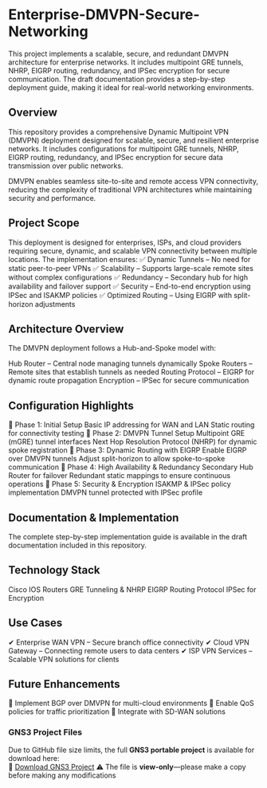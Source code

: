 # Enterprise-DMVPN-Secure-Networking
This project implements a scalable, secure, and redundant DMVPN architecture for enterprise networks. It includes multipoint GRE tunnels, NHRP, EIGRP routing, redundancy, and IPSec encryption for secure communication. The draft documentation provides a step-by-step deployment guide, making it ideal for real-world networking environments. 
## Overview
This repository provides a comprehensive Dynamic Multipoint VPN (DMVPN) deployment designed for scalable, secure, and resilient enterprise networks. It includes configurations for multipoint GRE tunnels, NHRP, EIGRP routing, redundancy, and IPSec encryption for secure data transmission over public networks.

DMVPN enables seamless site-to-site and remote access VPN connectivity, reducing the complexity of traditional VPN architectures while maintaining security and performance.

## Project Scope
This deployment is designed for enterprises, ISPs, and cloud providers requiring secure, dynamic, and scalable VPN connectivity between multiple locations. The implementation ensures:
✅ Dynamic Tunnels – No need for static peer-to-peer VPNs
✅ Scalability – Supports large-scale remote sites without complex configurations
✅ Redundancy – Secondary hub for high availability and failover support
✅ Security – End-to-end encryption using IPSec and ISAKMP policies
✅ Optimized Routing – Using EIGRP with split-horizon adjustments

## Architecture Overview
The DMVPN deployment follows a Hub-and-Spoke model with:

Hub Router – Central node managing tunnels dynamically
Spoke Routers – Remote sites that establish tunnels as needed
Routing Protocol – EIGRP for dynamic route propagation
Encryption – IPSec for secure communication

## Configuration Highlights
🔹 Phase 1: Initial Setup
Basic IP addressing for WAN and LAN
Static routing for connectivity testing
🔹 Phase 2: DMVPN Tunnel Setup
Multipoint GRE (mGRE) tunnel interfaces
Next Hop Resolution Protocol (NHRP) for dynamic spoke registration
🔹 Phase 3: Dynamic Routing with EIGRP
Enable EIGRP over DMVPN tunnels
Adjust split-horizon to allow spoke-to-spoke communication
🔹 Phase 4: High Availability & Redundancy
Secondary Hub Router for failover
Redundant static mappings to ensure continuous operations
🔹 Phase 5: Security & Encryption
ISAKMP & IPSec policy implementation
DMVPN tunnel protected with IPSec profile
## Documentation & Implementation
The complete step-by-step implementation guide is available in the draft documentation included in this repository.

## Technology Stack
Cisco IOS Routers
GRE Tunneling & NHRP
EIGRP Routing Protocol
IPSec for Encryption

## Use Cases
✔ Enterprise WAN VPN – Secure branch office connectivity
✔ Cloud VPN Gateway – Connecting remote users to data centers
✔ ISP VPN Services – Scalable VPN solutions for clients

## Future Enhancements
🔹 Implement BGP over DMVPN for multi-cloud environments
🔹 Enable QoS policies for traffic prioritization
🔹 Integrate with SD-WAN solutions

### GNS3 Project Files  
Due to GitHub file size limits, the full **GNS3 portable project** is available for download here:  
📂 [Download GNS3 Project]([https://drive.google.com/your-link-here](https://drive.google.com/drive/folders/1Yqp0fCCcENL1_hVhUf3ERTgkVTS6Sarj?usp=drive_link)) 
⚠️ The file is **view-only**—please make a copy before making any modifications
